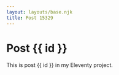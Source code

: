 ```yaml
---
layout: layouts/base.njk
title: Post 15329
---
```


# Post {{ id }}

This is post {{ id }} in my Eleventy project.
